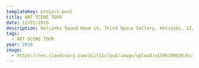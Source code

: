 ```yaml
---
templateKey: project-post
title: ART SCENE TOUR
date: 12/01/2016
description: Helsinki Sound Room LV, Third Space Gallery, Helsinki, 12/2016
tags:
  - ART SCENE TOUR
year: 2016
image:
  - https://res.cloudinary.com/biitsicloud/image/upload/v1596108035/bcloud/01.jpg
---
```

